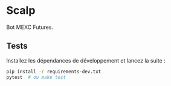 # Scalp

Bot MEXC Futures.

## Tests

Installez les dépendances de développement et lancez la suite :

```bash
pip install -r requirements-dev.txt
pytest  # ou make test
```
